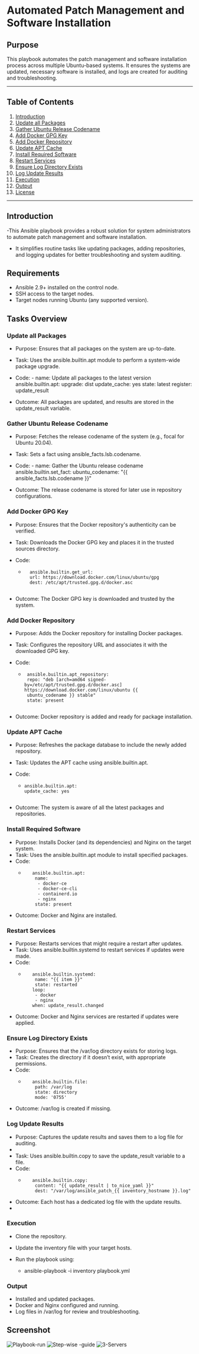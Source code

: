 # Automated Patch Management and Software Installation

## Purpose
 This playbook automates the patch management and software installation process across multiple Ubuntu-based systems. It ensures the systems are updated, necessary software is installed, and logs are created for auditing and troubleshooting.
 
 ---
## Table of Contents

1. [Introduction](#introduction)
2. [Update all Packages](#update-all-packages)
3. [Gather Ubuntu Release Codename](#gather-ubuntu-release-codename)
4. [Add Docker GPG Key](#add-docker-gpg-key-to-trusted-sources)
5. [Add Docker Repository](#add-docker-repository-on-ubuntu-based-systems)
6. [Update APT Cache](#update-apt-cache)
7. [Install Required Software](#install-required-software-docker-and-nginx)
8. [Restart Services](#restart-services-if-necessary)
9. [Ensure Log Directory Exists](#ensure-log-directory-exists)
10. [Log Update Results](#log-update-results)
11. [Execution](#execution)
12. [Output](#output)
13. [License](#license)

---

## Introduction
-This Ansible playbook provides a robust solution for system administrators to automate patch management and software installation. 
- It simplifies routine tasks like updating packages, adding repositories, and logging updates for better troubleshooting and system auditing.

## Requirements
- Ansible 2.9+ installed on the control node.
- SSH access to the target nodes.
- Target nodes running Ubuntu (any supported version).

## Tasks Overview

### Update all Packages
   - Purpose: Ensures that all packages on the system are up-to-date.
       
   - Task: Uses the ansible.builtin.apt module to perform a system-wide package upgrade.
   - Code:
          - name: Update all packages to the latest version
          ansible.builtin.apt:
          upgrade: dist
          update_cache: yes
          state: latest
          register: update_result
          
   - Outcome: All packages are updated, and results are stored in the update_result variable.

### Gather Ubuntu Release Codename
 - Purpose: Fetches the release codename of the system (e.g., focal for Ubuntu 20.04).
       
 - Task: Sets a fact using ansible_facts.lsb.codename.
 - Code:
         - name: Gather the Ubuntu release codename
           ansible.builtin.set_fact:
             ubuntu_codename: "{{ ansible_facts.lsb.codename }}"
                
 - Outcome: The release codename is stored for later use in repository configurations.
### Add Docker GPG Key
  - Purpose: Ensures that the Docker repository's authenticity can be verified.
       
  - Task: Downloads the Docker GPG key and places it in the trusted sources directory.
  - Code:
       - ```name: Add Docker GPG key to trusted sources
           ansible.builtin.get_url:
           url: https://download.docker.com/linux/ubuntu/gpg
           dest: /etc/apt/trusted.gpg.d/docker.asc
              
  - Outcome: The Docker GPG key is downloaded and trusted by the system.

### Add Docker Repository
   - Purpose: Adds the Docker repository for installing Docker packages.
     
   - Task: Configures the repository URL and associates it with the downloaded GPG key.
   - Code:
       - ```name: Add Docker repository on Ubuntu-based systems
          ansible.builtin.apt_repository:
          repo: "deb [arch=amd64 signed-by=/etc/apt/trusted.gpg.d/docker.asc] https://download.docker.com/linux/ubuntu {{ 
          ubuntu_codename }} stable"
          state: present
          
   - Outcome: Docker repository is added and ready for package installation.

### Update APT Cache
   - Purpose: Refreshes the package database to include the newly added repository.
     
   - Task: Updates the APT cache using ansible.builtin.apt.
   - Code:
       - ```name: Update apt cache
         ansible.builtin.apt:
         update_cache: yes
       
   -  Outcome: The system is aware of all the latest packages and repositories.
### Install Required Software

- Purpose: Installs Docker (and its dependencies) and Nginx on the target system.
- Task: Uses the ansible.builtin.apt module to install specified packages.
- Code:
  -  ```name: Install required software (docker and nginx)
        ansible.builtin.apt:
         name:
          - docker-ce
          - docker-ce-cli
          - containerd.io
          - nginx
         state: present
  
- Outcome: Docker and Nginx are installed.
### Restart Services

- Purpose: Restarts services that might require a restart after updates.
- Task: Uses ansible.builtin.systemd to restart services if updates were made.
- Code:
    - ```name: Restart services if necessary
         ansible.builtin.systemd:
          name: "{{ item }}"
          state: restarted
         loop:
          - docker
          - nginx
         when: update_result.changed

- Outcome: Docker and Nginx services are restarted if updates were applied.

### Ensure Log Directory Exists
- Purpose: Ensures that the /var/log directory exists for storing logs.
- Task: Creates the directory if it doesn’t exist, with appropriate permissions.
- Code:
  - ```name: Ensure /var/log exists
       ansible.builtin.file:
        path: /var/log
        state: directory
        mode: '0755'
    
 - Outcome: /var/log is created if missing.

### Log Update Results
- Purpose: Captures the update results and saves them to a log file for auditing.
- 
- Task: Uses ansible.builtin.copy to save the update_result variable to a file.
- Code:
   - ```name: Log the updates results
        ansible.builtin.copy:
         content: "{{ update_result | to_nice_yaml }}"
         dest: "/var/log/ansible_patch_{{ inventory_hostname }}.log"
     
- Outcome: Each host has a dedicated log file with the update results.
- 
### Execution
- Clone the repository.
- Update the inventory file with your target hosts.
  
- Run the playbook using:
   - ansible-playbook -i inventory playbook.yml
     
### Output
- Installed and updated packages.
- Docker and Nginx configured and running.
- Log files in /var/log for review and troubleshooting.

 ## Screenshot
 ![Playbook-run](https://github.com/user-attachments/assets/90a64852-1cfc-4875-b0ee-da550a579ab1)
 ![Step-wise -guide](https://github.com/user-attachments/assets/15ad0c28-6eef-4cb1-b449-309f28da8e6f)
 ![3-Servers](https://github.com/user-attachments/assets/796ab5b6-fb41-4b2f-9deb-d61583142b70)

